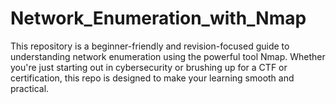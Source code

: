 # Network_Enumeration_with_Nmap
This repository is a beginner-friendly and revision-focused guide to understanding network enumeration using the powerful tool Nmap. Whether you're just starting out in cybersecurity or brushing up for a CTF or certification, this repo is designed to make your learning smooth and practical.
